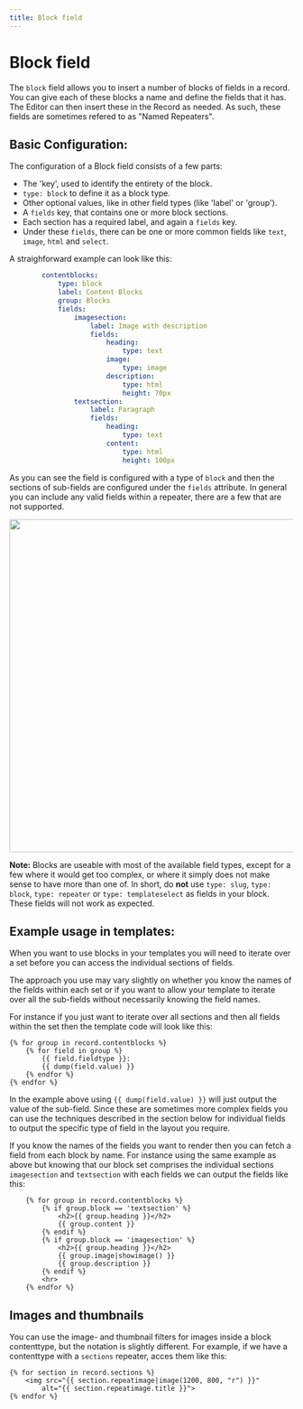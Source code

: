 ```yaml
---
title: Block field
---
```

Block field
==============

The `block` field allows you to insert a number of blocks of fields in a record.
You can give each of these blocks a name and define the fields that it has. The
Editor can then insert these in the Record as needed. As such, these fields are
sometimes refered to as "Named Repeaters".
<!-- note: by including the old / officious name, it can be found using search. -->


## Basic Configuration:

The configuration of a Block field consists of a few parts:

 - The 'key', used to identify the entirety of the block.
 - `type: block` to define it as a block type.
 - Other optional values, like in other field types (like 'label' or 'group').
 - A `fields` key, that contains one or more block sections.
 - Each section has a required label, and again a `fields` key.
 - Under these `fields`, there can be one or more common fields like `text`,
   `image`, `html` and `select`.

A straighforward example can look like this:

```yaml
        contentblocks:
            type: block
            label: Content Blocks
            group: Blocks
            fields:
                imagesection:
                    label: Image with description
                    fields:
                        heading:
                            type: text
                        image:
                            type: image
                        description:
                            type: html
                            height: 70px
                textsection:
                    label: Paragraph
                    fields:
                        heading:
                            type: text
                        content:
                            type: html
                            height: 100px
```

As you can see the field is configured with a type of `block` and then the
sections of sub-fields are configured under the `fields` attribute. In general
you can include any valid fields within a repeater, there are a few that are not
supported.

<a href="/files/fields-block.png" class="popup"><img src="/files/fields-block.png" width="590"></a><br>


<p class="note"><strong>Note:</strong> Blocks are useable with most of the
available field types, except for a few where it would get too complex, or where
it simply does not make sense to have more than one of. In short, do
<strong>not</strong> use <code>type: slug</code>, <code>type: block</code>,
<code>type: repeater</code> or <code>type: templateselect</code> as fields in
your block. These fields will not work as expected. </p>

## Example usage in templates:

When you want to use blocks in your templates you will need to iterate over
a set before you can access the individual sections of fields.

The approach you use may vary slightly on whether you know the names of the
fields within each set or if you want to allow your template to iterate over
all the sub-fields without necessarily knowing the field names.

For instance if you just want to iterate over all sections and then all fields
within the set then the template code will look like this:

```twig
{% for group in record.contentblocks %}
    {% for field in group %}
        {{ field.fieldtype }}:
        {{ dump(field.value) }}
    {% endfor %}
{% endfor %}
```

In the example above using `{{ dump(field.value) }}` will just output the value of
the sub-field. Since these are sometimes more complex fields you can use the
techniques described in the section below for individual fields to output the
specific type of field in the layout you require.

If you know the names of the fields you want to render then you can fetch a
field from each block by name. For instance using the same example as above but
knowing that our block set comprises the individual sections `imagesection` and
`textsection` with each fields we can output the fields like this:

```twig
    {% for group in record.contentblocks %}
        {% if group.block == 'textsection' %}
            <h2>{{ group.heading }}</h2>
            {{ group.content }}
        {% endif %}
        {% if group.block == 'imagesection' %}
            <h2>{{ group.heading }}</h2>
            {{ group.image|showimage() }}
            {{ group.description }}
        {% endif %}
        <hr>
    {% endfor %}
```

## Images and thumbnails

You can use the image- and thumbnail filters for images inside a block
contenttype, but the notation is slightly different. For example, if we have a
contenttype with a `sections` repeater, acces them like this:

```twig
{% for section in record.sections %}
    <img src="{{ section.repeatimage|image(1200, 800, "r") }}"
        alt="{{ section.repeatimage.title }}">
{% endfor %}
```

